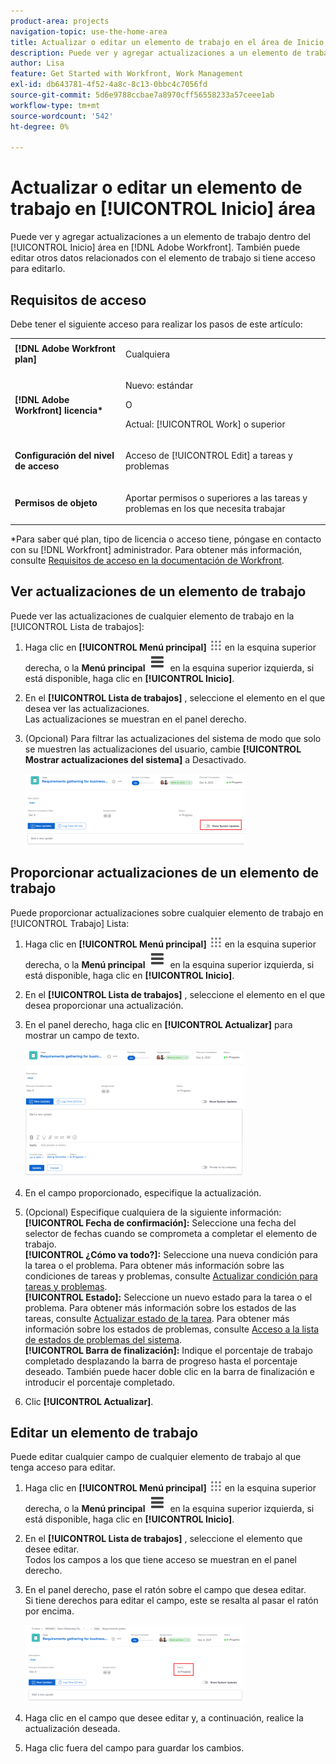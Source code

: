 ```yaml
---
product-area: projects
navigation-topic: use-the-home-area
title: Actualizar o editar un elemento de trabajo en el área de Inicio
description: Puede ver y agregar actualizaciones a un elemento de trabajo dentro del [!UICONTROL Inicio] en Adobe Workfront. También puede editar otros datos relacionados con el elemento de trabajo si tiene acceso para editarlo.
author: Lisa
feature: Get Started with Workfront, Work Management
exl-id: db643781-4f52-4a8c-8c13-0bbc4c7056fd
source-git-commit: 5d6e9788ccbae7a8970cff56558233a57ceee1ab
workflow-type: tm+mt
source-wordcount: '542'
ht-degree: 0%

---
```


# Actualizar o editar un elemento de trabajo en [!UICONTROL Inicio] área

<!--Audited: April 2024-->

Puede ver y agregar actualizaciones a un elemento de trabajo dentro del [!UICONTROL Inicio] área en [!DNL Adobe Workfront]. También puede editar otros datos relacionados con el elemento de trabajo si tiene acceso para editarlo.

## Requisitos de acceso

Debe tener el siguiente acceso para realizar los pasos de este artículo:

<table style="table-layout:auto"> 
 <col> 
 </col> 
 <col> 
 </col> 
 <tbody> 
  <tr> 
   <td role="rowheader"><strong>[!DNL Adobe Workfront plan]</strong></td> 
   <td> <p>Cualquiera</p> </td> 
  </tr> 
  <tr> 
   <td role="rowheader"><strong>[!DNL Adobe Workfront] licencia*</strong></td> 
   <td> <p>Nuevo: estándar</p>
   O

<p>Actual: [!UICONTROL Work] o superior</p> </td> 
  </tr> 
  <tr> 
   <td role="rowheader"><strong>Configuración del nivel de acceso</strong></td> 
   <td> <p>Acceso de [!UICONTROL Edit] a tareas y problemas</p> </td> 
  </tr> 
  <tr> 
   <td role="rowheader"><strong>Permisos de objeto</strong></td> 
   <td> <p>Aportar permisos o superiores a las tareas y problemas en los que necesita trabajar</p> </td> 
  </tr> 
 </tbody> 
</table>

*Para saber qué plan, tipo de licencia o acceso tiene, póngase en contacto con su [!DNL Workfront] administrador. Para obtener más información, consulte [Requisitos de acceso en la documentación de Workfront](/help/quicksilver/administration-and-setup/add-users/access-levels-and-object-permissions/access-level-requirements-in-documentation.md).

## Ver actualizaciones de un elemento de trabajo

Puede ver las actualizaciones de cualquier elemento de trabajo en la [!UICONTROL Lista de trabajos]:

1. Haga clic en **[!UICONTROL Menú principal]** ![](assets/main-menu-icon.png) en la esquina superior derecha, o la **Menú principal** ![](assets/lines-main-menu.png) en la esquina superior izquierda, si está disponible, haga clic en **[!UICONTROL Inicio]**.
1. En el **[!UICONTROL Lista de trabajos]** , seleccione el elemento en el que desea ver las actualizaciones.\
   Las actualizaciones se muestran en el panel derecho.

1. (Opcional) Para filtrar las actualizaciones del sistema de modo que solo se muestren las actualizaciones del usuario, cambie **[!UICONTROL Mostrar actualizaciones del sistema]** a Desactivado.

   ![](assets/show-system-updates-home-350x114.png)

## Proporcionar actualizaciones de un elemento de trabajo

Puede proporcionar actualizaciones sobre cualquier elemento de trabajo en [!UICONTROL Trabajo] Lista:

1. Haga clic en **[!UICONTROL Menú principal]** ![](assets/main-menu-icon.png) en la esquina superior derecha, o la **Menú principal** ![](assets/lines-main-menu.png) en la esquina superior izquierda, si está disponible, haga clic en **[!UICONTROL Inicio]**.
1. En el **[!UICONTROL Lista de trabajos]** , seleccione el elemento en el que desea proporcionar una actualización.
1. En el panel derecho, haga clic en **[!UICONTROL Actualizar]** para mostrar un campo de texto.

   ![](assets/make-an-update-box-expanded-home-nwe-350x204.png)

1. En el campo proporcionado, especifique la actualización.
1. (Opcional) Especifique cualquiera de la siguiente información:\
   **[!UICONTROL Fecha de confirmación]:** Seleccione una fecha del selector de fechas cuando se comprometa a completar el elemento de trabajo.\
   **[!UICONTROL ¿Cómo va todo?]:** Seleccione una nueva condición para la tarea o el problema. Para obtener más información sobre las condiciones de tareas y problemas, consulte [Actualizar condición para tareas y problemas](../../../manage-work/projects/updating-work-in-a-project/update-condition-for-tasks-and-issues.md).\
   **[!UICONTROL Estado]:** Seleccione un nuevo estado para la tarea o el problema. Para obtener más información sobre los estados de las tareas, consulte [Actualizar estado de la tarea](../../../manage-work/projects/updating-work-in-a-project/update-task-status.md). Para obtener más información sobre los estados de problemas, consulte [Acceso a la lista de estados de problemas del sistema](../../../administration-and-setup/customize-workfront/creating-custom-status-and-priority-labels/issue-statuses.md).\
   **[!UICONTROL Barra de finalización]:** Indique el porcentaje de trabajo completado desplazando la barra de progreso hasta el porcentaje deseado. También puede hacer doble clic en la barra de finalización e introducir el porcentaje completado.

1. Clic **[!UICONTROL Actualizar]**.

## Editar un elemento de trabajo

Puede editar cualquier campo de cualquier elemento de trabajo al que tenga acceso para editar.

1. Haga clic en **[!UICONTROL Menú principal]** ![](assets/main-menu-icon.png) en la esquina superior derecha, o la **Menú principal** ![](assets/lines-main-menu.png) en la esquina superior izquierda, si está disponible, haga clic en **[!UICONTROL Inicio]**.
1. En el **[!UICONTROL Lista de trabajos]** , seleccione el elemento que desee editar.\
   Todos los campos a los que tiene acceso se muestran en el panel derecho.

1. En el panel derecho, pase el ratón sobre el campo que desea editar.\
   Si tiene derechos para editar el campo, este se resalta al pasar el ratón por encima.

   ![](assets/home-350x123.png)

1. Haga clic en el campo que desee editar y, a continuación, realice la actualización deseada.
1. Haga clic fuera del campo para guardar los cambios.
